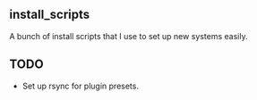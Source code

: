 ## install_scripts

A bunch of install scripts that I use to set up new systems easily.

## TODO

- Set up rsync for plugin presets.
